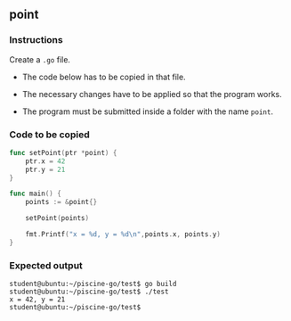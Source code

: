 ## point

### Instructions

Create a `.go` file.

-   The code below has to be copied in that file.

-   The necessary changes have to be applied so that the program works.

-   The program must be submitted inside a folder with the name `point`.

### Code to be copied

```go
func setPoint(ptr *point) {
	ptr.x = 42
	ptr.y = 21
}

func main() {
	points := &point{}

	setPoint(points)

	fmt.Printf("x = %d, y = %d\n",points.x, points.y)
}
```

### Expected output

```console
student@ubuntu:~/piscine-go/test$ go build
student@ubuntu:~/piscine-go/test$ ./test
x = 42, y = 21
student@ubuntu:~/piscine-go/test$
```
